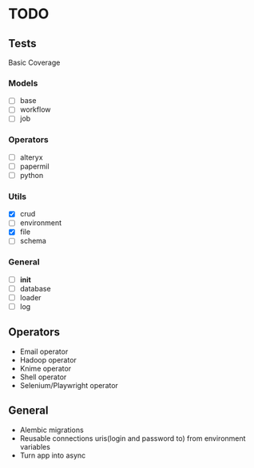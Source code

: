 # TODO

## Tests

Basic Coverage

### Models

- [ ] base
- [ ] workflow
- [ ] job

### Operators

- [ ] alteryx
- [ ] papermil
- [ ] python

### Utils

- [x] crud
- [ ] environment
- [x] file
- [ ] schema

### General

- [ ] **init**
- [ ] database
- [ ] loader
- [ ] log

## Operators

- Email operator
- Hadoop operator
- Knime operator
- Shell operator
- Selenium/Playwright operator

## General

- Alembic migrations
- Reusable connections uris(login and password to) from environment variables
- Turn app into async
